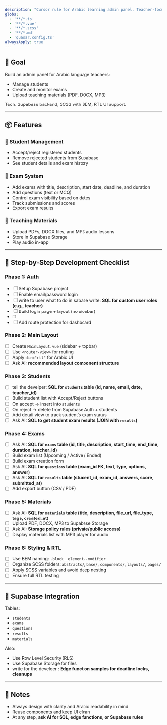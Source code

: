 ```yaml
---
description: "Cursor rule for Arabic learning admin panel. Teacher-focused. Uses BEM + SCSS + Supabase. Includes step-by-step AI prompts for SQL setup."
globs:
  - '**/*.ts'
  - '**/*.vue'
  - '**/*.scss'
  - '**/*.md'
  - 'quasar.config.ts'
alwaysApply: true
---
```


## 🎯 Goal

Build an admin panel for Arabic language teachers:
- Manage students
- Create and monitor exams
- Upload teaching materials (PDF, DOCX, MP3)

Tech: Supabase backend, SCSS with BEM, RTL UI support.

---

## 📦 Features

### 👤 Student Management
- Accept/reject registered students
- Remove rejected students from Supabase
- See student details and exam history

### 📝 Exam System
- Add exams with title, description, start date, deadline, and duration
- Add questions (text or MCQ)
- Control exam visibility based on dates
- Track submissions and scores
- Export exam results

### 📂 Teaching Materials
- Upload PDFs, DOCX files, and MP3 audio lessons
- Store in Supabase Storage
- Play audio in-app

---

## 🧱 Step-by-Step Development Checklist

### Phase 1: Auth
- [ ] Setup Supabase project
- [ ] Enable email/password login
- [ ] write to user what to do in sabase write: **SQL for custom user roles (e.g., teacher)**
- [ ] Build login page + layout (no sidebar)
- [ ] 
- [ ] Add route protection for dashboard

### Phase 2: Main Layout
- [ ] Create `MainLayout.vue` (sidebar + topbar)
- [ ] Use `<router-view>` for routing
- [ ] Apply `dir="rtl"` for Arabic UI
- [ ] Ask AI: **recommended layout component structure**

### Phase 3: Students
- [ ] tell the develper: **SQL for `students` table (id, name, email, date, teacher_id)**
- [ ] Build student list with Accept/Reject buttons
- [ ] On accept → insert into `students`
- [ ] On reject → delete from Supabase Auth + students
- [ ] Add detail view to track student’s exam status
- [ ] Ask AI: **SQL to get student exam results (JOIN with `results`)**

### Phase 4: Exams
- [ ] Ask AI: **SQL for `exams` table (id, title, description, start_time, end_time, duration, teacher_id)**
- [ ] Build exam list (Upcoming / Active / Ended)
- [ ] Build exam creation form
- [ ] Ask AI: **SQL for `questions` table (exam_id FK, text, type, options, answer)**
- [ ] Ask AI: **SQL for `results` table (student_id, exam_id, answers, score, submitted_at)**
- [ ] Add export button (CSV / PDF)

### Phase 5: Materials
- [ ] Ask AI: **SQL for `materials` table (title, description, file_url, file_type, tags, created_at)**
- [ ] Upload PDF, DOCX, MP3 to Supabase Storage
- [ ] Ask AI: **Storage policy rules (private/public access)**
- [ ] Display materials list with MP3 player for audio

### Phase 6: Styling & RTL
- [ ] Use BEM naming: `.block__element--modifier`
- [ ] Organize SCSS folders: `abstracts/`, `base/`, `components/`, `layouts/`, `pages/`
- [ ] Apply SCSS variables and avoid deep nesting
- [ ] Ensure full RTL testing

---

## 🔐 Supabase Integration

Tables:
- `students`
- `exams`
- `questions`
- `results`
- `materials`

Also:
- Use Row Level Security (RLS)
- Use Supabase Storage for files
- write for the develoer : **Edge function samples for deadline locks, cleanups**

---

## 🧠 Notes

- Always design with clarity and Arabic readability in mind
- Reuse components and keep UI clean
- At any step, **ask AI for SQL, edge functions, or Supabase rules**
